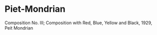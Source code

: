 # Piet-Mondrian
Composition No. III; Composition with Red, Blue, Yellow and Black, 1929, Peit Mondrian
